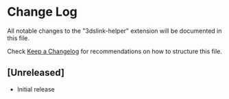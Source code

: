 # Change Log

All notable changes to the "3dslink-helper" extension will be documented in this file.

Check [Keep a Changelog](http://keepachangelog.com/) for recommendations on how to structure this file.

## [Unreleased]

- Initial release